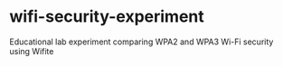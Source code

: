 # wifi-security-experiment
Educational lab experiment comparing WPA2 and WPA3 Wi-Fi security using Wifite
